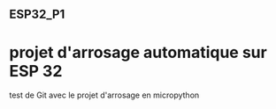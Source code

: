 ## ESP32_P1
# projet d'arrosage automatique sur ESP 32

test de Git avec le projet d'arrosage en micropython

